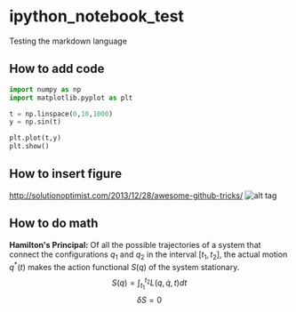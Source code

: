 # ipython_notebook_test

Testing the markdown language

## How to add code

```python
import numpy as np
import matplotlib.pyplot as plt
```
```python
t = np.linspace(0,10,1000)
y = np.sin(t)
```
```python
plt.plot(t,y)
plt.show()
```
## How to insert figure
http://solutionoptimist.com/2013/12/28/awesome-github-tricks/
![alt tag](https://cloud.githubusercontent.com/assets/17966893/22561723/192f5dc4-e982-11e6-9ba8-32ad9aa3acc3.png)

## How to do math

**Hamilton's Principal:** Of all the possible trajectories of a system that connect the configurations $q_1$ and $q_2$ in the interval $[t_1,t_2]$, the actual motion $q^*(t)$ makes the action functional $S(q)$ of the system stationary.
$$ S(q) = \int_{t_1}^{t_2} L(q, \dot q, t)dt $$
$$\delta S = 0$$
